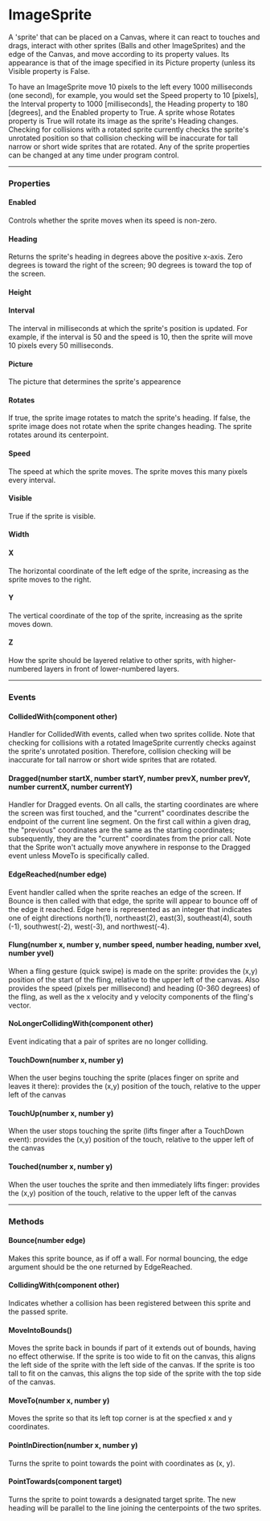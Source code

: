 # ImageSprite

A 'sprite' that can be placed on a Canvas, where it can react to touches and drags, interact with other sprites (Balls and other ImageSprites) and the edge of the Canvas, and move according to its property values. Its appearance is that of the image specified in its Picture property (unless its Visible property is False.

To have an ImageSprite move 10 pixels to the left every 1000 milliseconds (one second), for example, you would set the Speed property to 10 [pixels], the Interval property to 1000 [milliseconds], the Heading property to 180 [degrees], and the Enabled property to True. A sprite whose Rotates property is True will rotate its image as the sprite's Heading changes. Checking for collisions with a rotated sprite currently checks the sprite's unrotated position so that collision checking will be inaccurate for tall narrow or short wide sprites that are rotated. Any of the sprite properties can be changed at any time under program control.

---

### Properties

#### Enabled

Controls whether the sprite moves when its speed is non-zero.

#### Heading

Returns the sprite's heading in degrees above the positive x-axis. Zero degrees is toward the right of the screen; 90 degrees is toward the top of the screen.

#### Height

#### Interval

The interval in milliseconds at which the sprite's position is updated. For example, if the interval is 50 and the speed is 10, then the sprite will move 10 pixels every 50 milliseconds.

#### Picture

The picture that determines the sprite's appearence

#### Rotates

If true, the sprite image rotates to match the sprite's heading. If false, the sprite image does not rotate when the sprite changes heading. The sprite rotates around its centerpoint.

#### Speed

The speed at which the sprite moves. The sprite moves this many pixels every interval.

#### Visible

True if the sprite is visible.

#### Width

#### X

The horizontal coordinate of the left edge of the sprite, increasing as the sprite moves to the right.

#### Y

The vertical coordinate of the top of the sprite, increasing as the sprite moves down.

#### Z

How the sprite should be layered relative to other sprits, with higher-numbered layers in front of lower-numbered layers.

---

### Events

#### CollidedWith(component other)

Handler for CollidedWith events, called when two sprites collide. Note that checking for collisions with a rotated ImageSprite currently checks against the sprite's unrotated position. Therefore, collision checking will be inaccurate for tall narrow or short wide sprites that are rotated.

#### Dragged(number startX, number startY, number prevX, number prevY, number currentX, number currentY)

Handler for Dragged events. On all calls, the starting coordinates are where the screen was first touched, and the "current" coordinates describe the endpoint of the current line segment. On the first call within a given drag, the "previous" coordinates are the same as the starting coordinates; subsequently, they are the "current" coordinates from the prior call. Note that the Sprite won't actually move anywhere in response to the Dragged event unless MoveTo is specifically called.

#### EdgeReached(number edge)

Event handler called when the sprite reaches an edge of the screen. If Bounce is then called with that edge, the sprite will appear to bounce off of the edge it reached. Edge here is represented as an integer that indicates one of eight directions north(1), northeast(2), east(3), southeast(4), south (-1), southwest(-2), west(-3), and northwest(-4).

#### Flung(number x, number y, number speed, number heading, number xvel, number yvel)

When a fling gesture (quick swipe) is made on the sprite: provides the (x,y) position of the start of the fling, relative to the upper left of the canvas. Also provides the speed (pixels per millisecond) and heading (0-360 degrees) of the fling, as well as the x velocity and y velocity components of the fling's vector.

#### NoLongerCollidingWith(component other)

Event indicating that a pair of sprites are no longer colliding.

#### TouchDown(number x, number y)

When the user begins touching the sprite (places finger on sprite and leaves it there): provides the (x,y) position of the touch, relative to the upper left of the canvas

#### TouchUp(number x, number y)

When the user stops touching the sprite (lifts finger after a TouchDown event): provides the (x,y) position of the touch, relative to the upper left of the canvas

#### Touched(number x, number y)

When the user touches the sprite and then immediately lifts finger: provides the (x,y) position of the touch, relative to the upper left of the canvas

---

### Methods

#### Bounce(number edge)

Makes this sprite bounce, as if off a wall. For normal bouncing, the edge argument should be the one returned by EdgeReached.

#### CollidingWith(component other)

Indicates whether a collision has been registered between this sprite and the passed sprite.

#### MoveIntoBounds()

Moves the sprite back in bounds if part of it extends out of bounds, having no effect otherwise. If the sprite is too wide to fit on the canvas, this aligns the left side of the sprite with the left side of the canvas. If the sprite is too tall to fit on the canvas, this aligns the top side of the sprite with the top side of the canvas.

#### MoveTo(number x, number y)

Moves the sprite so that its left top corner is at the specfied x and y coordinates.

#### PointInDirection(number x, number y)

Turns the sprite to point towards the point with coordinates as (x, y).

#### PointTowards(component target)

Turns the sprite to point towards a designated target sprite. The new heading will be parallel to the line joining the centerpoints of the two sprites.
